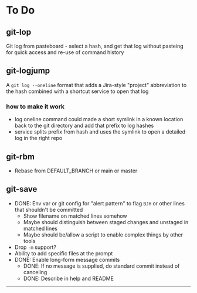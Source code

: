 To Do
=====

git-lop
-------
Git log from pasteboard - select a hash, and get that log without pasteing for quick access and re-use of command history

git-logjump
-----------
A `git log --oneline` format that adds a Jira-style "project" abbreviation to the hash combined with a shortcut service to open that log

### how to make it work
- log oneline command could made a short symlink in a known location back to the git directory and add that prefix to log hashes
- service splits prefix from hash and uses the symlink to open a detailed log in the right repo

git-rbm
-------
- Rebase from DEFAULT_BRANCH or main or master

git-save
--------
- DONE: Env var or git config for "alert pattern" to flag `BJH` or other lines that shouldn't be committed
    - Show filename on matched lines somehow
    - Maybe should distinguish between staged changes and unstaged in matched lines
    - Maybe should be/allow a script to enable complex things by other tools
- Drop `-m` support?
- Ability to add specific files at the prompt
- DONE: Enable long-form message commits
    - DONE: If no message is supplied, do standard commit instead of canceling
    - DONE: Describe in help and README

---
